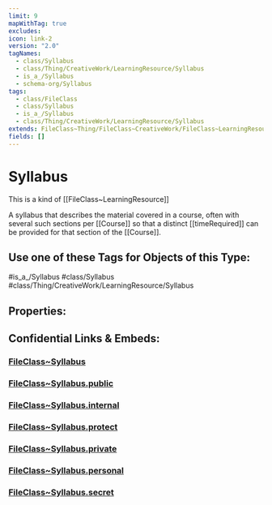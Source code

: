 ```yaml
---
limit: 9
mapWithTag: true
excludes: 
icon: link-2
version: "2.0"
tagNames:
  - class/Syllabus
  - class/Thing/CreativeWork/LearningResource/Syllabus
  - is_a_/Syllabus
  - schema-org/Syllabus
tags:
  - class/FileClass
  - class/Syllabus
  - is_a_/Syllabus
  - class/Thing/CreativeWork/LearningResource/Syllabus
extends: FileClass~Thing/FileClass~CreativeWork/FileClass~LearningResource
fields: []
---
```


# Syllabus
This is a kind of [[FileClass~LearningResource]]

A syllabus that describes the material covered in a course, often with several such sections per [[Course]] so that a distinct [[timeRequired]] can be provided for that section of the [[Course]].


## Use one of these Tags for Objects of this Type:

#is_a_/Syllabus
#class/Syllabus
#class/Thing/CreativeWork/LearningResource/Syllabus

## Properties:


## Confidential Links & Embeds: 

### [FileClass~Syllabus](/_Standards/fileClass/FileClass~Thing/FileClass~CreativeWork/FileClass~LearningResource/FileClass~Syllabus.md) 

### [FileClass~Syllabus.public](/_public/fileClass/FileClass~Thing/FileClass~CreativeWork/FileClass~LearningResource/FileClass~Syllabus.public.md) 

### [FileClass~Syllabus.internal](/_internal/fileClass/FileClass~Thing/FileClass~CreativeWork/FileClass~LearningResource/FileClass~Syllabus.internal.md) 

### [FileClass~Syllabus.protect](/_protect/fileClass/FileClass~Thing/FileClass~CreativeWork/FileClass~LearningResource/FileClass~Syllabus.protect.md) 

### [FileClass~Syllabus.private](/_private/fileClass/FileClass~Thing/FileClass~CreativeWork/FileClass~LearningResource/FileClass~Syllabus.private.md) 

### [FileClass~Syllabus.personal](/_personal/fileClass/FileClass~Thing/FileClass~CreativeWork/FileClass~LearningResource/FileClass~Syllabus.personal.md) 

### [FileClass~Syllabus.secret](/_secret/fileClass/FileClass~Thing/FileClass~CreativeWork/FileClass~LearningResource/FileClass~Syllabus.secret.md)

